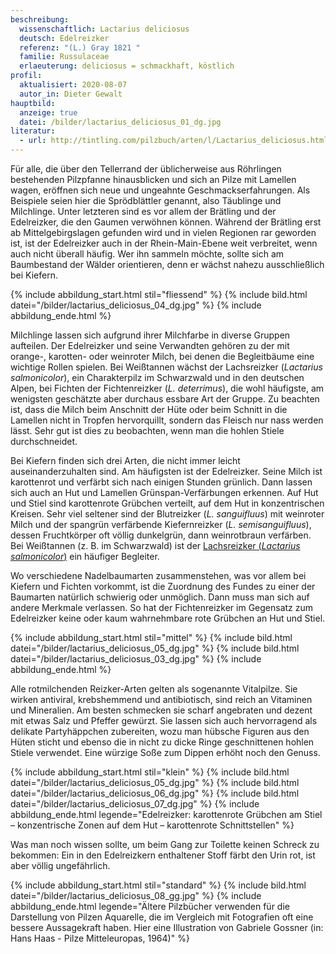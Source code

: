 ```yaml
---
beschreibung:
  wissenschaftlich: Lactarius deliciosus
  deutsch: Edelreizker
  referenz: "(L.) Gray 1821 "
  familie: Russulaceae
  erlaeuterung: deliciosus = schmackhaft, köstlich
profil:
  aktualisiert: 2020-08-07
  autor_in: Dieter Gewalt
hauptbild:
  anzeige: true
  datei: /bilder/lactarius_deliciosus_01_dg.jpg
literatur:
  - url: http://tintling.com/pilzbuch/arten/l/Lactarius_deliciosus.html
---
```

Für alle, die über den Tellerrand der üblicherweise aus Röhrlingen bestehenden Pilzpfanne hinausblicken und sich an Pilze mit Lamellen wagen, eröffnen sich neue und ungeahnte Geschmackserfahrungen. Als Beispiele seien hier die Sprödblättler genannt, also Täublinge und Milchlinge. Unter letzteren sind es vor allem der Brätling und der Edelreizker, die den Gaumen verwöhnen können. Während der Brätling erst ab Mittelgebirgslagen gefunden wird und in vielen Regionen rar geworden ist, ist der Edelreizker auch in der Rhein-Main-Ebene weit verbreitet, wenn auch nicht überall häufig. Wer ihn sammeln möchte, sollte sich am Baumbestand der Wälder orientieren, denn er wächst nahezu ausschließlich bei Kiefern.

{% include abbildung_start.html stil="fliessend" %}
{% include bild.html datei="/bilder/lactarius_deliciosus_04_dg.jpg" %}
{% include abbildung_ende.html %}

Milchlinge lassen sich aufgrund ihrer Milchfarbe in diverse Gruppen aufteilen. Der Edelreizker und seine Verwandten gehören zu der mit orange-, karotten- oder weinroter Milch, bei denen die Begleitbäume eine wichtige Rollen spielen. Bei Weißtannen wächst der Lachsreizker (*Lactarius salmonicolor*), ein Charakterpilz im Schwarzwald und in den deutschen Alpen, bei Fichten der Fichtenreizker (*L. deterrimus*), die wohl häufigste, am wenigsten geschätzte aber durchaus essbare Art der Gruppe. Zu beachten ist, dass die Milch beim Anschnitt der Hüte oder beim Schnitt in die Lamellen nicht in Tropfen hervorquillt, sondern das Fleisch nur nass werden lässt. Sehr gut ist dies zu beobachten, wenn man die hohlen Stiele durchschneidet.

Bei Kiefern finden sich drei Arten, die nicht immer leicht auseinanderzuhalten sind. Am häufigsten ist der Edelreizker. Seine Milch ist karottenrot und verfärbt sich nach einigen Stunden grünlich. Dann lassen sich auch an Hut und Lamellen Grünspan-Verfärbungen erkennen. Auf Hut und Stiel sind karottenrote Grübchen verteilt, auf dem Hut in konzentrischen Kreisen. Sehr viel seltener sind der Blutreizker (*L. sanguifluus*) mit weinroter Milch und der spangrün verfärbende Kiefernreizker (*L. semisanguifluus*), dessen Fruchtkörper oft völlig dunkelgrün, dann weinrotbraun verfärben. Bei Weißtannen (z. B. im Schwarzwald) ist der [Lachsreizker (*Lactarius salmonicolor*)](/pilze/lactarius-salmonicolor-lachsreizker) ein häufiger Begleiter.

Wo verschiedene Nadelbaumarten zusammenstehen, was vor allem bei Kiefern und Fichten vorkommt, ist die Zuordnung des Fundes zu einer der Baumarten natürlich schwierig oder unmöglich. Dann muss man sich auf andere Merkmale verlassen. So hat der Fichtenreizker im Gegensatz zum Edelreizker keine oder kaum wahrnehmbare rote Grübchen an Hut und Stiel.

{% include abbildung_start.html stil="mittel" %}
{% include bild.html datei="/bilder/lactarius_deliciosus_05_dg.jpg" %}
{% include bild.html datei="/bilder/lactarius_deliciosus_03_dg.jpg" %}
{% include abbildung_ende.html %}

Alle rotmilchenden Reizker-Arten gelten als sogenannte Vitalpilze. Sie wirken antiviral, krebshemmend und antibiotisch, sind reich an Vitaminen und Mineralien. Am besten schmecken sie scharf angebraten und dezent mit etwas Salz und Pfeffer gewürzt. Sie lassen sich auch hervorragend als delikate Partyhäppchen zubereiten, wozu man hübsche Figuren aus den Hüten sticht und ebenso die in nicht zu dicke Ringe geschnittenen hohlen Stiele verwendet. Eine würzige Soße zum Dippen erhöht noch den Genuss.

{% include abbildung_start.html stil="klein" %}
{% include bild.html datei="/bilder/lactarius_deliciosus_05_dg.jpg" %}
{% include bild.html datei="/bilder/lactarius_deliciosus_06_dg.jpg" %}
{% include bild.html datei="/bilder/lactarius_deliciosus_07_dg.jpg" %}
{% include abbildung_ende.html legende="Edelreizker: karottenrote Grübchen am Stiel – konzentrische Zonen auf dem Hut – karottenrote Schnittstellen" %}

Was man noch wissen sollte, um beim Gang zur Toilette keinen Schreck zu bekommen: Ein in den Edelreizkern enthaltener Stoff färbt den Urin rot, ist aber völlig ungefährlich.

{% include abbildung_start.html stil="standard" %}
{% include bild.html datei="/bilder/lactarius_deliciosus_08_gg.jpg" %}
{% include abbildung_ende.html legende="Ältere Pilzbücher verwenden für die Darstellung von Pilzen Aquarelle, die im Vergleich mit Fotografien oft eine bessere Aussagekraft haben. Hier eine Illustration von Gabriele Gossner (in: Hans Haas - Pilze Mitteleuropas, 1964)" %}